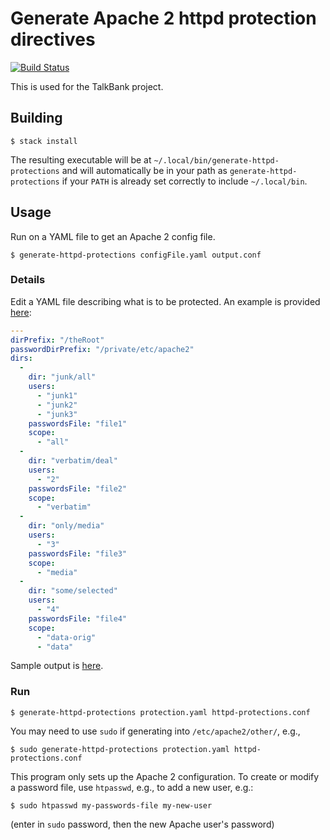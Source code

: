 # Generate Apache 2 httpd protection directives

[![Build Status](https://travis-ci.org/TalkBank/httpd-protection-generator.png)](https://travis-ci.org/TalkBank/httpd-protection-generator)

This is used for the TalkBank project.

## Building

```console
$ stack install
```

The resulting executable will be at
`~/.local/bin/generate-httpd-protections` and will automatically be in
your path as `generate-httpd-protections` if your `PATH` is already set
correctly to include `~/.local/bin`.

## Usage

Run on a YAML file to get an Apache 2 config file.

```console
$ generate-httpd-protections configFile.yaml output.conf
```

### Details

Edit a YAML file describing what is to be protected. An example is
provided
[here](https://github.com/TalkBank/httpd-protection-generator/blob/master/sample-users.yaml):

```yaml
---
dirPrefix: "/theRoot"
passwordDirPrefix: "/private/etc/apache2"
dirs:
  -
    dir: "junk/all"
    users:
      - "junk1"
      - "junk2"
      - "junk3"
    passwordsFile: "file1"
    scope:
      - "all"
  -
    dir: "verbatim/deal"
    users:
      - "2"
    passwordsFile: "file2"
    scope:
      - "verbatim"
  -
    dir: "only/media"
    users:
      - "3"
    passwordsFile: "file3"
    scope:
      - "media"
  -
    dir: "some/selected"
    users:
      - "4"
    passwordsFile: "file4"
    scope:
      - "data-orig"
      - "data"
```

Sample output is [here](https://github.com/TalkBank/httpd-protection-generator/blob/master/sample-users.yaml).

### Run

```console
$ generate-httpd-protections protection.yaml httpd-protections.conf
```

You may need to use `sudo` if generating into `/etc/apache2/other/`, e.g.,

```console
$ sudo generate-httpd-protections protection.yaml httpd-protections.conf
```

This program only sets up the Apache 2 configuration. To create or modify a password file, use `htpasswd`, e.g., to add a new user, e.g.:

```console
$ sudo htpasswd my-passwords-file my-new-user
```

(enter in `sudo` password, then the new Apache user's password)
